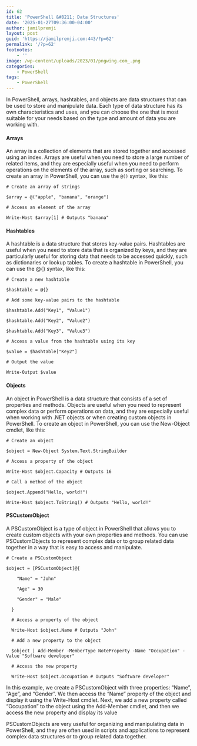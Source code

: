 ```yaml
---
id: 62
title: 'PowerShell &#8211; Data Structures'
date: '2025-01-27T09:36:00-04:00'
author: jamilpremji
layout: post
guid: 'https://jamilpremji.com:443/?p=62'
permalink: '/?p=62'
footnotes:
    - ''
image: /wp-content/uploads/2023/01/pngwing.com_.png
categories:
    - PowerShell
tags:
    - PowerShell
---
```


In PowerShell, arrays, hashtables, and objects are data structures that can be used to store and manipulate data. Each type of data structure has its own characteristics and uses, and you can choose the one that is most suitable for your needs based on the type and amount of data you are working with.

#### Arrays

An array is a collection of elements that are stored together and accessed using an index. Arrays are useful when you need to store a large number of related items, and they are especially useful when you need to perform operations on the elements of the array, such as sorting or searching. To create an array in PowerShell, you can use the `@()` syntax, like this:

> 

```
# Create an array of strings

$array = @("apple", "banana", "orange")

# Access an element of the array

Write-Host $array[1] # Outputs "banana"
```

#### Hashtables

A hashtable is a data structure that stores key-value pairs. Hashtables are useful when you need to store data that is organized by keys, and they are particularly useful for storing data that needs to be accessed quickly, such as dictionaries or lookup tables. To create a hashtable in PowerShell, you can use the @{} syntax, like this:

```
# Create a new hashtable

$hashtable = @{}

# Add some key-value pairs to the hashtable

$hashtable.Add("Key1", "Value1")

$hashtable.Add("Key2", "Value2")

$hashtable.Add("Key3", "Value3")

# Access a value from the hashtable using its key

$value = $hashtable["Key2"]

# Output the value

Write-Output $value
```

#### Objects

An object in PowerShell is a data structure that consists of a set of properties and methods. Objects are useful when you need to represent complex data or perform operations on data, and they are especially useful when working with .NET objects or when creating custom objects in PowerShell. To create an object in PowerShell, you can use the New-Object cmdlet, like this:

```
# Create an object

$object = New-Object System.Text.StringBuilder

# Access a property of the object

Write-Host $object.Capacity # Outputs 16

# Call a method of the object

$object.Append("Hello, world!")

Write-Host $object.ToString() # Outputs "Hello, world!"
```

#### PSCustomObject

A PSCustomObject is a type of object in PowerShell that allows you to create custom objects with your own properties and methods. You can use PSCustomObjects to represent complex data or to group related data together in a way that is easy to access and manipulate.

```
# Create a PSCustomObject

$object = [PSCustomObject]@{

    "Name" = "John"

    "Age" = 30

    "Gender" = "Male"

  }

  # Access a property of the object

  Write-Host $object.Name # Outputs "John"

  # Add a new property to the object

  $object | Add-Member -MemberType NoteProperty -Name "Occupation" -Value "Software developer"

  # Access the new property

  Write-Host $object.Occupation # Outputs "Software developer"
```

In this example, we create a PSCustomObject with three properties: “Name”, “Age”, and “Gender”. We then access the “Name” property of the object and display it using the Write-Host cmdlet. Next, we add a new property called “Occupation” to the object using the Add-Member cmdlet, and then we access the new property and display its value

PSCustomObjects are very useful for organizing and manipulating data in PowerShell, and they are often used in scripts and applications to represent complex data structures or to group related data together.